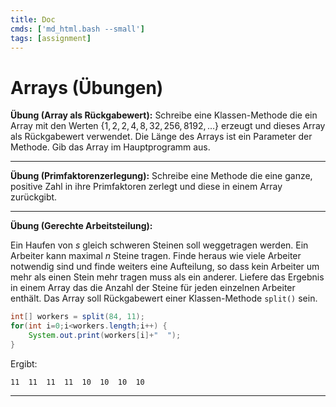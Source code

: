 ```yaml
---
title: Doc
cmds: ['md_html.bash --small']
tags: [assignment]
---
```


# Arrays (Übungen)



**Übung (Array als Rückgabewert):** Schreibe eine Klassen-Methode die ein Array mit den Werten $\{1,2,2,4,8,32,256,8192,\ldots\}$ erzeugt und dieses Array als Rückgabewert verwendet. Die Länge des Arrays ist ein Parameter der Methode. Gib das Array im Hauptprogramm aus.



---

**Übung (Primfaktorenzerlegung):** Schreibe eine Methode die eine ganze, positive Zahl in ihre Primfaktoren zerlegt und diese in einem Array zurückgibt.



---

**Übung (Gerechte Arbeitsteilung):**

Ein Haufen von $s$ gleich schweren Steinen soll weggetragen werden. Ein Arbeiter kann maximal $n$ Steine tragen.
Finde heraus wie viele Arbeiter notwendig sind und finde weiters eine Aufteilung, so dass kein Arbeiter um mehr als einen Stein mehr tragen muss als ein anderer. Liefere das Ergebnis in einem Array das die Anzahl der Steine für jeden einzelnen Arbeiter enthält. Das Array soll Rückgabewert einer Klassen-Methode `split()` sein.


```java
int[] workers = split(84, 11);
for(int i=0;i<workers.length;i++) {
    System.out.print(workers[i]+"  ");
}
```

Ergibt:

```
11  11  11  11  10  10  10  10 
```

---

